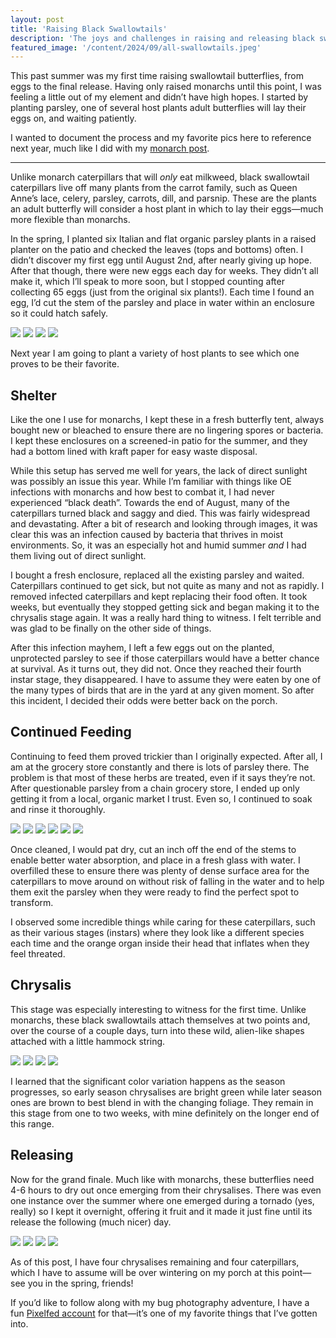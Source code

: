 ```yaml
---
layout: post
title: 'Raising Black Swallowtails'
description: 'The joys and challenges in raising and releasing black swallowtail butteflies.'
featured_image: '/content/2024/09/all-swallowtails.jpeg'
---
```

This past summer was my first time raising swallowtail butterflies, from eggs to the final release. Having only raised monarchs until this point, I was feeling a little out of my element and didn’t have high hopes. I started by planting parsley, one of several host plants adult butterflies will lay their eggs on, and waiting patiently. 

I wanted to document the process and my favorite pics here to reference next year, much like I did with my [monarch post](https://jonitrythall.com/raising-monarch-babies). 

<hr />

Unlike monarch caterpillars that will *only* eat milkweed, black swallowtail caterpillars live off many plants from the carrot family, such as Queen Anne’s lace, celery, parsley, carrots, dill, and parsnip. These are the plants an adult butterfly will consider a host plant in which to lay their eggs—much more flexible than monarchs. 

In the spring, I planted six Italian and flat organic parsley plants in a raised planter on the patio and checked the leaves (tops and bottoms) often. I didn’t discover my first egg until August 2nd, after nearly giving up hope. After that though, there were new eggs each day for weeks. They didn’t all make it, which I’ll speak to more soon, but I stopped counting after collecting 65 eggs (just from the original six plants!). Each time I found an egg, I’d cut the stem of the parsley and place in water within an enclosure so it could hatch safely.   

<div class="gallery" data-columns="2">
  <img src="/content/2024/09/egg-split.JPG">
  <img src="/content/2024/09/close-eggs.JPG">
  <img src="/content/2024/09/many-eggs.JPG">
  <img src="/content/2024/09/tiny-baby.JPG">
</div>

Next year I am going to plant a variety of host plants to see which one proves to be their favorite. 

## Shelter 

Like the one I use for monarchs, I kept these in a fresh butterfly tent, always bought new or bleached to ensure there are no lingering spores or bacteria. I kept these enclosures on a screened-in patio for the summer, and they had a bottom lined with kraft paper for easy waste disposal.

While this setup has served me well for years, the lack of direct sunlight was possibly an issue this year. While I’m familiar with things like OE infections with monarchs and how best to combat it, I had never experienced “black death”. Towards the end of August, many of the caterpillars turned black and saggy and died. This was fairly widespread and devastating. After a bit of research and looking through images, it was clear this was an infection caused by bacteria that thrives in moist environments. So, it was an especially hot and humid summer *and* I had them living out of direct sunlight.    

I bought a fresh enclosure, replaced all the existing parsley and waited. Caterpillars continued to get sick, but not quite as many and not as rapidly. I removed infected caterpillars and kept replacing their food often. It took weeks, but eventually they stopped getting sick and began making it to the chrysalis stage again. It was a really hard thing to witness. I felt terrible and was glad to be finally on the other side of things.  

After this infection mayhem, I left a few eggs out on the planted, unprotected parsley to see if those caterpillars would have a better chance at survival. As it turns out, they did not. Once they reached their fourth instar stage, they disappeared. I have to assume they were eaten by one of the many types of birds that are in the yard at any given moment. So after this incident, I decided their odds were better back on the porch.   

## Continued Feeding

Continuing to feed them proved trickier than I originally expected. After all, I am at the grocery store constantly and there is lots of parsley there. The problem is that most of these herbs are treated, even if it says they’re not. After questionable parsley from a chain grocery store, I ended up only getting it from a local, organic market I trust. Even so, I continued to soak and rinse it thoroughly. 

<div class="gallery" data-columns="2">
  <img src="/content/2024/09/cat1.JPG">
  <img src="/content/2024/09/cat2.JPG">
  <img src="/content/2024/09/cat3.JPG">
  <img src="/content/2024/09/cat4.JPG">
  <img src="/content/2024/09/cat5.JPG">
  <img src="/content/2024/09/cat6.JPG">
</div>

Once cleaned, I would pat dry, cut an inch off the end of the stems to enable better water absorption, and place in a fresh glass with water. I overfilled these to ensure there was plenty of dense surface area for the caterpillars to move around on without risk of falling in the water and to help them exit the parsley when they were ready to find the perfect spot to transform. 

I observed some incredible things while caring for these caterpillars, such as their various stages (instars) where they look like a different species each time and the orange organ inside their head that inflates when they feel threated. 

## Chrysalis 

This stage was especially interesting to witness for the first time. Unlike monarchs, these black swallowtails attach themselves at two points and, over the course of a couple days, turn into these wild, alien-like shapes attached with a little hammock string. 

<div class="gallery" data-columns="2">
  <img src="/content/2024/09/egg-split.JPG">
  <img src="/content/2024/09/close-eggs.JPG">
  <img src="/content/2024/09/many-eggs.JPG">
  <img src="/content/2024/09/tiny-baby.JPG">
</div>

I learned that the significant color variation happens as the season progresses, so early season chrysalises are bright green while later season ones are brown to best blend in with the changing foliage. They remain in this stage from one to two weeks, with mine definitely on the longer end of this range. 

## Releasing

Now for the grand finale. Much like with monarchs, these butterflies need 4-6 hours to dry out once emerging from their chrysalises. There was even one instance over the summer where one emerged during a tornado (yes, really) so I kept it overnight, offering it fruit and it made it just fine until its release the following (much nicer) day.

<div class="gallery" data-columns="2">
  <img src="/content/2024/09/egg-split.JPG">
  <img src="/content/2024/09/close-eggs.JPG">
  <img src="/content/2024/09/many-eggs.JPG">
  <img src="/content/2024/09/tiny-baby.JPG">
</div>

As of this post, I have four chrysalises remaining and four caterpillars, which I have to assume will be over wintering on my porch at this point—see you in the spring, friends!  

If you’d like to follow along with my bug photography adventure, I have a fun [Pixelfed account](https://pixelfed.social/jonitry) for that—it’s one of my favorite things that I’ve gotten into.  